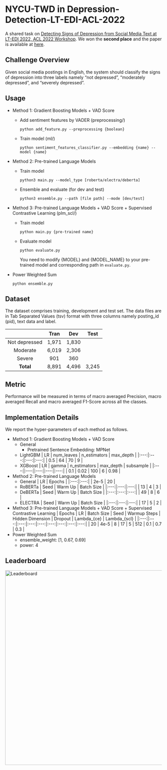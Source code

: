 # NYCU-TWD in Depression-Detection-LT-EDI-ACL-2022

A shared task on [Detecting Signs of Depression from Social Media Text at LT-EDI 2022, ACL 2022 Workshop](https://sites.google.com/view/lt-edi-2022/home?authuser=0). We won the **second place** and the paper is available at [here](https://aclanthology.org/2022.ltedi-1.15/?fbclid=IwAR2-kWbd7lsBs8W464ww39MJcxskWBMohSZzxsPafx7T2MNOaUr7dQ3JWVA).

## Challenge Overview
Given social media postings in English, the system should classify the signs of depression into three labels namely “not depressed”, “moderately depressed”, and “severely depressed”.

## Usage
- Method 1: Gradient Boosting Models + VAD Score
  - Add sentiment features by VADER (preprocessing/)
    ```=bash
    python add_feature.py --preprocessing {boolean}
    ```  
  - Train model (ml/)
    ```=bash
    python sentiment_features_classifier.py --embedding {name} --model {name}
    ```  
- Method 2: Pre-trained Language Models
  - Train model
    ```=bash
    python3 main.py --model_type [roberta/electra/deberta]
    ```
  - Ensemble and evaluate (for dev and test)
    ```=bash
    python3 ensemble.py --path [file path] --mode [dev/test]
    ```
- Method 3: Pre-trained Language Models + VAD Score + Supervised Contrastive Learning (plm_scl/)
  - Train model
    ```=bash
    python main.py {pre-trained name}
    ```
  - Evaluate model
    ```=bash
    python evaluate.py
    ```
    You need to modify {MODEL} and {MODEL_NAME} to your pre-trained model and corresponding path in `evaluate.py`.
    
- Power Weighted Sum
    ```=bash
    python ensemble.py
    ```

## Dataset
The dataset comprises training, development and test set. The data files are in Tab Separated Values (tsv) format with three columns namely posting_id (pid), text data and label. 

|   | Tran | Dev | Test |
|:---:|:---:|:---:|:---:|
| Not depressed | 1,971 | 1,830 |  |
| Moderate | 6,019 | 2,306 |  |
| Severe | 901 | 360 |  |
| **Total** | 8,891 | 4,496 | 3,245 |

## Metric
Performance will be measured in terms of macro averaged Precision, macro averaged Recall and macro averaged F1-Score across all the classes.

## Implementation Details
We report the hyper-parameters of each method as follows.
- Method 1: Gradient Boosting Models + VAD Score
  - General
    - Pretrained Sentence Embedding: MPNet
  - LightGBM
    | LR | num\_leaves | n\_estimators | max\_depth |
    |:---:|:---:|:---:|:---:|
    | 0.5 | 64 | 70 | 9 |
  - XGBoost
    | LR | gamma | n\_estimators | max\_depth | subsample |
    |:---:|:---:|:---:|:---:|:---:|
    | 0.1 | 0.02 | 100 | 6 | 0.98 |
- Method 2: Pre-trained Language Models
  - General
    | LR | Epochs |
    |:---:|:---:|
    | 2e-5 | 20 |
  - RoBERTa
    | Seed | Warm Up | Batch Size |
    |:---:|:---:|:---:|
    | 13 | 4 | 3 |
  - DeBERTa
    | Seed | Warm Up | Batch Size |
    |:---:|:---:|:---:|
    | 49 | 8 | 6 |
  - ELECTRA
    | Seed | Warm Up | Batch Size |
    |:---:|:---:|:---:|
    | 17 | 5 | 2 |
- Method 3: Pre-trained Language Models + VAD Score + Supervised Contrastive Learning
  | Epochs | LR | Batch Size | Seed | Warmup Steps | Hidden Dimension | Dropout | Lambda_{ce} | Lambda_{scl} |
  |:---:|:---:|:---:|:---:|:---:|:---:|:---:|:---:|:---:|
  | 20 | 4e-5 | 8 | 17 | 5 | 512 | 0.1 | 0.7 | 0.3 |
- Power Weighted Sum
  - ensemble_weight: [1, 0.67, 0.69]
  - power: 4

## Leaderboard
<img width="624" alt="Leaderboard" src="https://user-images.githubusercontent.com/44032506/153540392-2ff8fd40-5500-4b55-9fb8-eba898babeed.png">
